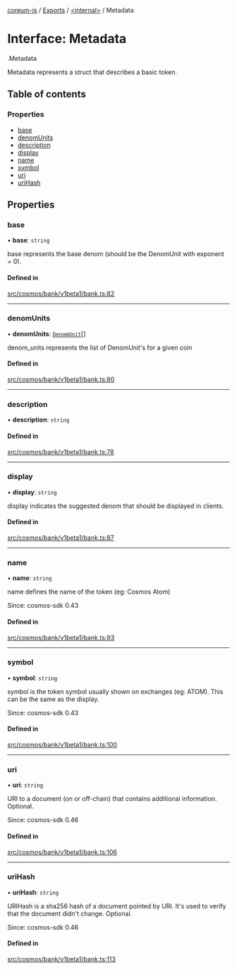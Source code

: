 [coreum-js](../README.md) / [Exports](../modules.md) / [<internal\>](../modules/internal_.md) / Metadata

# Interface: Metadata

[<internal>](../modules/internal_.md).Metadata

Metadata represents a struct that describes
a basic token.

## Table of contents

### Properties

- [base](internal_.Metadata.md#base)
- [denomUnits](internal_.Metadata.md#denomunits)
- [description](internal_.Metadata.md#description)
- [display](internal_.Metadata.md#display)
- [name](internal_.Metadata.md#name)
- [symbol](internal_.Metadata.md#symbol)
- [uri](internal_.Metadata.md#uri)
- [uriHash](internal_.Metadata.md#urihash)

## Properties

### base

• **base**: `string`

base represents the base denom (should be the DenomUnit with exponent = 0).

#### Defined in

[src/cosmos/bank/v1beta1/bank.ts:82](https://github.com/CooperFoundation/coreum-js/blob/bdb622b/src/cosmos/bank/v1beta1/bank.ts#L82)

___

### denomUnits

• **denomUnits**: [`DenomUnit`](../modules/internal_.md#denomunit)[]

denom_units represents the list of DenomUnit's for a given coin

#### Defined in

[src/cosmos/bank/v1beta1/bank.ts:80](https://github.com/CooperFoundation/coreum-js/blob/bdb622b/src/cosmos/bank/v1beta1/bank.ts#L80)

___

### description

• **description**: `string`

#### Defined in

[src/cosmos/bank/v1beta1/bank.ts:78](https://github.com/CooperFoundation/coreum-js/blob/bdb622b/src/cosmos/bank/v1beta1/bank.ts#L78)

___

### display

• **display**: `string`

display indicates the suggested denom that should be
displayed in clients.

#### Defined in

[src/cosmos/bank/v1beta1/bank.ts:87](https://github.com/CooperFoundation/coreum-js/blob/bdb622b/src/cosmos/bank/v1beta1/bank.ts#L87)

___

### name

• **name**: `string`

name defines the name of the token (eg: Cosmos Atom)

Since: cosmos-sdk 0.43

#### Defined in

[src/cosmos/bank/v1beta1/bank.ts:93](https://github.com/CooperFoundation/coreum-js/blob/bdb622b/src/cosmos/bank/v1beta1/bank.ts#L93)

___

### symbol

• **symbol**: `string`

symbol is the token symbol usually shown on exchanges (eg: ATOM). This can
be the same as the display.

Since: cosmos-sdk 0.43

#### Defined in

[src/cosmos/bank/v1beta1/bank.ts:100](https://github.com/CooperFoundation/coreum-js/blob/bdb622b/src/cosmos/bank/v1beta1/bank.ts#L100)

___

### uri

• **uri**: `string`

URI to a document (on or off-chain) that contains additional information. Optional.

Since: cosmos-sdk 0.46

#### Defined in

[src/cosmos/bank/v1beta1/bank.ts:106](https://github.com/CooperFoundation/coreum-js/blob/bdb622b/src/cosmos/bank/v1beta1/bank.ts#L106)

___

### uriHash

• **uriHash**: `string`

URIHash is a sha256 hash of a document pointed by URI. It's used to verify that
the document didn't change. Optional.

Since: cosmos-sdk 0.46

#### Defined in

[src/cosmos/bank/v1beta1/bank.ts:113](https://github.com/CooperFoundation/coreum-js/blob/bdb622b/src/cosmos/bank/v1beta1/bank.ts#L113)
